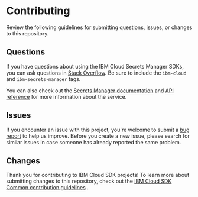 # Contributing

Review the following guidelines for submitting questions, issues, or changes to this repository.

## Questions

If you have questions about using the IBM Cloud Secrets Manager SDKs, you can ask questions in [Stack Overflow](https://stackoverflow.com/questions/tagged/ibm-secrets-manager). Be sure to include the `ibm-cloud` and `ibm-secrets-manager` tags.

You can also check out the [Secrets Manager documentation](https://cloud.ibm.com/docs/secrets-manager)
and [API reference](https://cloud.ibm.com/apidocs/secrets-manager) for more information about the service.

## Issues

If you encounter an issue with this project, you're welcome to submit
a [bug report](https://github.com/IBM/secrets-manager-nodejs-sdk/issues) to help us improve. Before you create a new
issue, please search for similar issues in case someone has already reported the same problem.

## Changes

Thank you for contributing to IBM Cloud SDK projects! To learn more about submitting changes to this repository, check
out
the [IBM Cloud SDK Common contribution guidelines](https://github.com/IBM/ibm-cloud-sdk-common/blob/master/CONTRIBUTING_nodejs.md)
.
